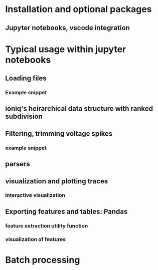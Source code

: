 # Installation and optional packages
## Jupyter notebooks, vscode integration


# Typical usage within jupyter notebooks

## Loading files

### Example snippet 

## ioniq's heirarchical data structure with ranked subdivision

## Filtering, trimming voltage spikes
### example snippet
## parsers


## visualization and plotting traces

### Interactive visualization

## Exporting features and tables: Pandas
### feature extraction utility function

### visualization of features

# Batch processing
